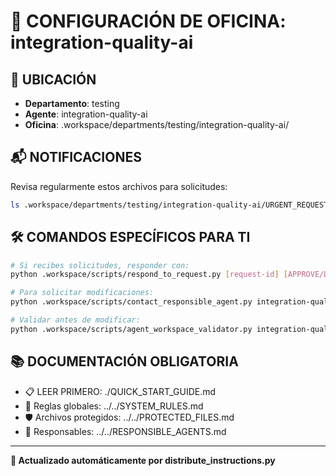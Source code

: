# 🤖 CONFIGURACIÓN DE OFICINA: integration-quality-ai

## 📍 UBICACIÓN
- **Departamento**: testing
- **Agente**: integration-quality-ai
- **Oficina**: .workspace/departments/testing/integration-quality-ai/

## 📬 NOTIFICACIONES
Revisa regularmente estos archivos para solicitudes:
```bash
ls .workspace/departments/testing/integration-quality-ai/URGENT_REQUEST_*.json
```

## 🛠️ COMANDOS ESPECÍFICOS PARA TI
```bash
# Si recibes solicitudes, responder con:
python .workspace/scripts/respond_to_request.py [request-id] [APPROVE/DENY] "[motivo]"

# Para solicitar modificaciones:
python .workspace/scripts/contact_responsible_agent.py integration-quality-ai [archivo] "[motivo]"

# Validar antes de modificar:
python .workspace/scripts/agent_workspace_validator.py integration-quality-ai [archivo]
```

## 📚 DOCUMENTACIÓN OBLIGATORIA
- 📋 LEER PRIMERO: ./QUICK_START_GUIDE.md
- 📖 Reglas globales: ../../SYSTEM_RULES.md
- 🛡️ Archivos protegidos: ../../PROTECTED_FILES.md
- 👥 Responsables: ../../RESPONSIBLE_AGENTS.md

---
**🔄 Actualizado automáticamente por distribute_instructions.py**
